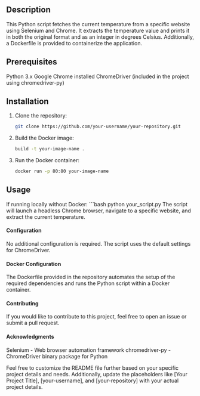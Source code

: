 ## Description
This Python script fetches the current temperature from a specific website using Selenium and Chrome. It extracts the temperature value and prints it in both the original format and as an integer in degrees Celsius. Additionally, a Dockerfile is provided to containerize the application.

## Prerequisites
Python 3.x
Google Chrome installed
ChromeDriver (included in the project using chromedriver-py)

## Installation
  1. Clone the repository:
     ```bash
     git clone https://github.com/your-username/your-repository.git
     
  2. Build the Docker image:
     ```bash docker
     build -t your-image-name .

  4. Run the Docker container:
     ```bash
     docker run -p 80:80 your-image-name

## Usage
  If running locally without Docker:
    ```bash
    python your_script.py
  The script will launch a headless Chrome browser, navigate to a specific website, and extract the current temperature.

#### Configuration
  No additional configuration is required. The script uses the default settings for ChromeDriver.

#### Docker Configuration
  The Dockerfile provided in the repository automates the setup of the required dependencies and runs the Python script within a Docker container.

#### Contributing
  If you would like to contribute to this project, feel free to open an issue or submit a pull request.

#### Acknowledgments
  Selenium - Web browser automation framework
  chromedriver-py - ChromeDriver binary package for Python

Feel free to customize the README file further based on your specific project details and needs. Additionally, update the placeholders like [Your Project Title], [your-username], and [your-repository] with your actual project details.





